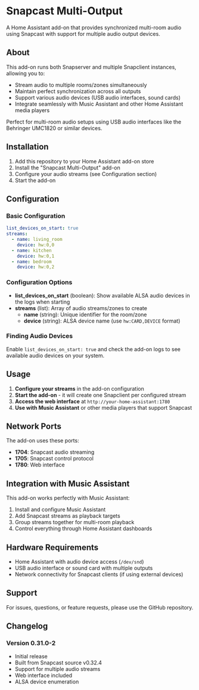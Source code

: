 # Snapcast Multi-Output

A Home Assistant add-on that provides synchronized multi-room audio using Snapcast with support for multiple audio output devices.

## About

This add-on runs both Snapserver and multiple Snapclient instances, allowing you to:

- Stream audio to multiple rooms/zones simultaneously  
- Maintain perfect synchronization across all outputs
- Support various audio devices (USB audio interfaces, sound cards)
- Integrate seamlessly with Music Assistant and other Home Assistant media players

Perfect for multi-room audio setups using USB audio interfaces like the Behringer UMC1820 or similar devices.

## Installation

1. Add this repository to your Home Assistant add-on store
2. Install the "Snapcast Multi-Output" add-on
3. Configure your audio streams (see Configuration section)
4. Start the add-on

## Configuration

### Basic Configuration

```yaml
list_devices_on_start: true
streams:
  - name: living_room
    device: hw:0,0
  - name: kitchen  
    device: hw:0,1
  - name: bedroom
    device: hw:0,2
```

### Configuration Options

- **list_devices_on_start** (boolean): Show available ALSA audio devices in the logs when starting
- **streams** (list): Array of audio streams/zones to create
  - **name** (string): Unique identifier for the room/zone
  - **device** (string): ALSA device name (use `hw:CARD,DEVICE` format)

### Finding Audio Devices

Enable `list_devices_on_start: true` and check the add-on logs to see available audio devices on your system.

## Usage

1. **Configure your streams** in the add-on configuration
2. **Start the add-on** - it will create one Snapclient per configured stream
3. **Access the web interface** at `http://your-home-assistant:1780`
4. **Use with Music Assistant** or other media players that support Snapcast

## Network Ports

The add-on uses these ports:
- **1704**: Snapcast audio streaming
- **1705**: Snapcast control protocol  
- **1780**: Web interface

## Integration with Music Assistant

This add-on works perfectly with Music Assistant:

1. Install and configure Music Assistant
2. Add Snapcast streams as playback targets
3. Group streams together for multi-room playback
4. Control everything through Home Assistant dashboards

## Hardware Requirements

- Home Assistant with audio device access (`/dev/snd`)
- USB audio interface or sound card with multiple outputs
- Network connectivity for Snapcast clients (if using external devices)

## Support

For issues, questions, or feature requests, please use the GitHub repository.

## Changelog

### Version 0.31.0-2
- Initial release
- Built from Snapcast source v0.32.4
- Support for multiple audio streams
- Web interface included
- ALSA device enumeration